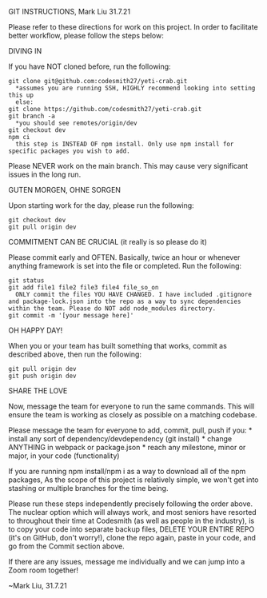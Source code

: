 GIT INSTRUCTIONS, Mark Liu 31.7.21

  Please refer to these directions for work on this project.
  In order to facilitate better workflow, please follow the steps below:



DIVING IN

  If you have NOT cloned before, run the following:
  
    git clone git@github.com:codesmith27/yeti-crab.git
      *assumes you are running SSH, HIGHLY recommend looking into setting this up
      else:
    git clone https://github.com/codesmith27/yeti-crab.git
    git branch -a
      *you should see remotes/origin/dev
    git checkout dev
    npm ci
      this step is INSTEAD OF npm install. Only use npm install for specific packages you wish to add.

  Please NEVER work on the main branch. This may cause very significant issues in the long run.



GUTEN MORGEN, OHNE SORGEN

  Upon starting work for the day, please run the following:
    
    git checkout dev
    git pull origin dev
    


COMMITMENT CAN BE CRUCIAL (it really is so please do it)

  Please commit early and OFTEN. Basically, twice an hour or whenever anything framework is set into the file or completed.
  Run the following:

    git status
    git add file1 file2 file3 file4 file_so_on
      ONLY commit the files YOU HAVE CHANGED. I have included .gitignore and package-lock.json into the repo as a way to sync dependencies within the team. Please do NOT add node_modules directory.
    git commit -m '[your message here]'


OH HAPPY DAY!

  When you or your team has built something that works, commit as described above, then run the following:
  
    git pull origin dev
    git push origin dev
  

SHARE THE LOVE

  Now, message the team for everyone to run the same commands. This will ensure the team is working as closely as possible on a matching codebase.

  Please message the team for everyone to add, commit, pull, push if you:
    * install any sort of dependency/devdependency (git install)
    * change ANYTHING in webpack or package.json
    * reach any milestone, minor or major, in your code (functionality)

  If you are running npm install/npm i as a way to download all of the npm packages, 
  As the scope of this project is relatively simple, we won't get into stashing or multiple branches for the time being.


Please run these steps independently precisely following the order above.
The nuclear option which will always work, and most seniors have resorted to throughout their time at Codesmith (as well as people in the industry), is to copy your code into separate backup files, DELETE YOUR ENTIRE REPO (it's on GitHub, don't worry!), clone the repo again, paste in your code, and go from the Commit section above.

If there are any issues, message me individually and we can jump into a Zoom room together!

~Mark Liu, 31.7.21


